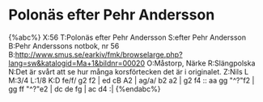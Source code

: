 # Polonäs efter Pehr Andersson

{%abc%}
X:56
T:Polonäs efter Pehr Andersson
S:efter Pehr Andersson
B:Pehr Anderssons notbok, nr 56
B:http://www.smus.se/earkiv/fmk/browselarge.php?lang=sw&katalogid=Ma+1&bildnr=00020
O:Måstorp, Närke
R:Slängpolska
N:Det är svårt att se hur många korsförtecken det är i originalet.
Z:Nils L
M:3/4
L:1/8
K:D
fe/f/ g2 f2 | ed cB A2 | ag/a/ b2 a2 | g2 f4 ::
aa gg "^?"f2 | gg ff "^?"e2 | dc de fg | ac d4 :|
{%endabc%}

